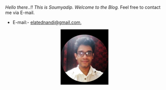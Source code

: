 

*Hello there..!! This is Soumyadip. Welcome to the Blog.* Feel free to contact me via E-mail. 

- E-mail:- elatednandi@gmail.com, 

<p align="center">
<img src="assets/pic3.jpg" alt="My Banner" width="30%" />
